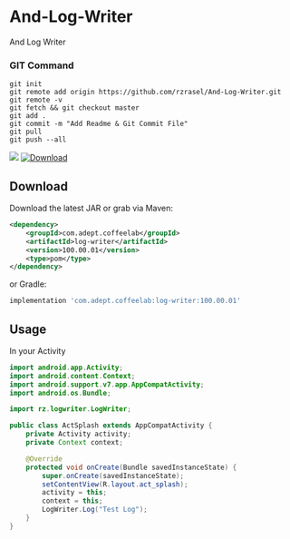 # And-Log-Writer
And Log Writer

### GIT Command
```git_command
git init
git remote add origin https://github.com/rzrasel/And-Log-Writer.git
git remote -v
git fetch && git checkout master
git add .
git commit -m "Add Readme & Git Commit File"
git pull
git push --all
```

<a href='https://bintray.com/rzrasel/CommonLibraries/and-fine-log-writer?source=watch' alt='Get automatic notifications about new "and-fine-log-writer" versions'><img src='https://www.bintray.com/docs/images/bintray_badge_color.png'></a>
[ ![Download](https://api.bintray.com/packages/rzrasel/CommonLibraries/and-fine-log-writer/images/download.svg) ](https://bintray.com/rzrasel/CommonLibraries/and-fine-log-writer/_latestVersion)

Download
--------

Download the latest JAR or grab via Maven:
```xml
<dependency>
	<groupId>com.adept.coffeelab</groupId>
	<artifactId>log-writer</artifactId>
	<version>100.00.01</version>
	<type>pom</type>
</dependency>
```
or Gradle:
```groovy
implementation 'com.adept.coffeelab:log-writer:100.00.01'
```

Usage
-----

In your Activity

```java
import android.app.Activity;
import android.content.Context;
import android.support.v7.app.AppCompatActivity;
import android.os.Bundle;

import rz.logwriter.LogWriter;

public class ActSplash extends AppCompatActivity {
    private Activity activity;
    private Context context;

    @Override
    protected void onCreate(Bundle savedInstanceState) {
        super.onCreate(savedInstanceState);
        setContentView(R.layout.act_splash);
        activity = this;
        context = this;
        LogWriter.Log("Test Log");
    }
}
```
